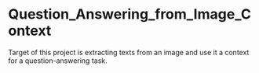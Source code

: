 # Question_Answering_from_Image_Context
Target of this project is extracting  texts from an image and use it a context for a question-answering task.
